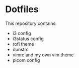 # Dotfiles
This repository contains:
- i3 config
- i3status config
- rofi theme
- dunstrc
- vimrc and my own vim theme
- picom config

